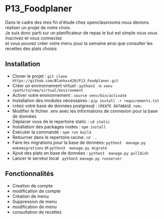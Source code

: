# P13_Foodplaner
Dans le cadre des mes fin d'étude chez openclassrooms nous devions réaliser un projet de notre choix.\
Je suis donc parti sur un planificateur de repas le but est simple vous vous inscrivez et vous connectez \
et vous pouvez créer votre menu pour la semaine ainsi que consulter les recettes des plats choisis

## Installation
- Cloner le projet : ``git clone https://github.com/Blankxx420/P13_Foodplaner.git`` 
- Créer un environnement virtuel : ``python3 -m venv /path/to/new/virtual/environment`` 
- Activer votre environnement : ``source venv/bin/activate`` 
- Installation des modules nécessaires : ``pip install -r requirements.txt``  
- créez votre base de données postgresql : ``CREATE DATABASE nom;``
- Modifier le fichier .env avec les informations de connexion pour la base de données
- Déplacer vous de le repertoire static : ``cd static``
- Installation des packages nodes : ``npm install ``
- Exécuter la commande : `` npm run build ``
- Retourner dans le repertoire racine: ``cd ..``
- Faire les migrations pour la base de données: ``python3  manage.py makemigrations`` et ``python3  manage.py migrate``
- Ajout des plats en base de données : `` python3  manage.py pulldish ``
- Lancer le serveur local `` python3 manage.py runserver``

## Fonctionnalités
- Creation de compte
- modification de compte
- Création de menu
- Suppression de menu
- modification de menu
- consultation de recettes

